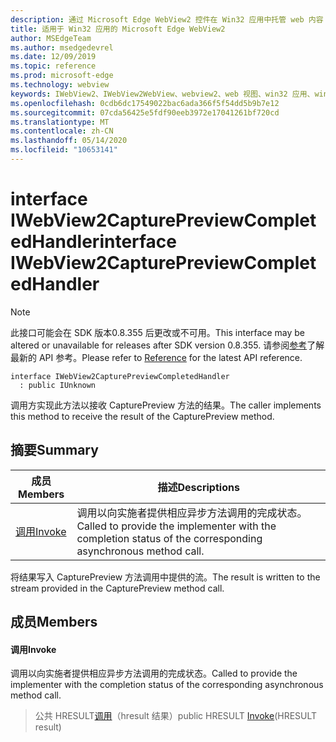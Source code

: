 ```yaml
---
description: 通过 Microsoft Edge WebView2 控件在 Win32 应用中托管 web 内容
title: 适用于 Win32 应用的 Microsoft Edge WebView2
author: MSEdgeTeam
ms.author: msedgedevrel
ms.date: 12/09/2019
ms.topic: reference
ms.prod: microsoft-edge
ms.technology: webview
keywords: IWebView2、IWebView2WebView、webview2、web 视图、win32 应用、win32、edge
ms.openlocfilehash: 0cdb6dc17549022bac6ada366f5f54dd5b9b7e12
ms.sourcegitcommit: 07cda56425e5fdf90eeb3972e17041261bf720cd
ms.translationtype: MT
ms.contentlocale: zh-CN
ms.lasthandoff: 05/14/2020
ms.locfileid: "10653141"
---
```

# <span data-ttu-id="a3db6-104">interface IWebView2CapturePreviewCompletedHandler</span><span class="sxs-lookup"><span data-stu-id="a3db6-104">interface IWebView2CapturePreviewCompletedHandler</span></span> 

> [!NOTE]
> <span data-ttu-id="a3db6-105">此接口可能会在 SDK 版本0.8.355 后更改或不可用。</span><span class="sxs-lookup"><span data-stu-id="a3db6-105">This interface may be altered or unavailable for releases after SDK version 0.8.355.</span></span> <span data-ttu-id="a3db6-106">请参阅[参考](../../../webview2-api-reference.md)了解最新的 API 参考。</span><span class="sxs-lookup"><span data-stu-id="a3db6-106">Please refer to [Reference](../../../webview2-api-reference.md) for the latest API reference.</span></span>

```
interface IWebView2CapturePreviewCompletedHandler
  : public IUnknown
```

<span data-ttu-id="a3db6-107">调用方实现此方法以接收 CapturePreview 方法的结果。</span><span class="sxs-lookup"><span data-stu-id="a3db6-107">The caller implements this method to receive the result of the CapturePreview method.</span></span>

## <span data-ttu-id="a3db6-108">摘要</span><span class="sxs-lookup"><span data-stu-id="a3db6-108">Summary</span></span>

 <span data-ttu-id="a3db6-109">成员</span><span class="sxs-lookup"><span data-stu-id="a3db6-109">Members</span></span>                        | <span data-ttu-id="a3db6-110">描述</span><span class="sxs-lookup"><span data-stu-id="a3db6-110">Descriptions</span></span>
--------------------------------|---------------------------------------------
[<span data-ttu-id="a3db6-111">调用</span><span class="sxs-lookup"><span data-stu-id="a3db6-111">Invoke</span></span>](#invoke) | <span data-ttu-id="a3db6-112">调用以向实施者提供相应异步方法调用的完成状态。</span><span class="sxs-lookup"><span data-stu-id="a3db6-112">Called to provide the implementer with the completion status of the corresponding asynchronous method call.</span></span>

<span data-ttu-id="a3db6-113">将结果写入 CapturePreview 方法调用中提供的流。</span><span class="sxs-lookup"><span data-stu-id="a3db6-113">The result is written to the stream provided in the CapturePreview method call.</span></span>

## <span data-ttu-id="a3db6-114">成员</span><span class="sxs-lookup"><span data-stu-id="a3db6-114">Members</span></span>

#### <span data-ttu-id="a3db6-115">调用</span><span class="sxs-lookup"><span data-stu-id="a3db6-115">Invoke</span></span> 

<span data-ttu-id="a3db6-116">调用以向实施者提供相应异步方法调用的完成状态。</span><span class="sxs-lookup"><span data-stu-id="a3db6-116">Called to provide the implementer with the completion status of the corresponding asynchronous method call.</span></span>

> <span data-ttu-id="a3db6-117">公共 HRESULT[调用](#invoke)（hresult 结果）</span><span class="sxs-lookup"><span data-stu-id="a3db6-117">public HRESULT [Invoke](#invoke)(HRESULT result)</span></span>

